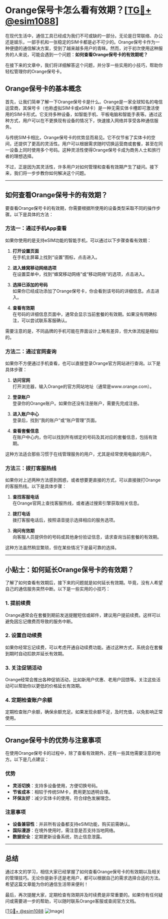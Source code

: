 # Orange保号卡怎么看有效期？[[TG💪+ @esim1088](https://t.me/s/esim1088)]

在现代生活中，通信工具已经成为我们不可或缺的一部分。无论是日常联络、办公还是娱乐，一部手机和一张稳定的SIM卡都是必不可少的。Orange保号卡作为一种便捷的通信解决方案，受到了越来越多用户的青睐。然而，对于初次使用这种服务的人来说，可能会遇到一个问题：**如何查看Orange保号卡的有效期呢？**

在接下来的文章中，我们将详细解答这个问题，并分享一些实用的小技巧，帮助你轻松管理你的Orange保号卡。

## Orange保号卡的基本概念

首先，让我们简单了解一下Orange保号卡是什么。Orange是一家全球知名的电信运营商，其保号卡（也称虚拟SIM卡或eSIM卡）是一种无需实体卡槽即可激活使用的SIM卡形式。它支持多种设备，如智能手机、平板电脑和智能手表等。通过这种方式，用户可以在不更换现有设备的情况下，快速接入网络并享受各种通信服务。

与传统SIM卡相比，Orange保号卡的优势显而易见。它不仅节省了实体卡的空间，还提供了更高的灵活性。用户可以根据需求随时切换运营商或套餐，甚至在同一设备上同时使用多个号码。这种灵活性使得Orange保号卡成为商务人士和旅行者的理想选择。

不过，正是因为其灵活性，许多用户对如何管理和查看有效期产生了疑问。接下来，我们将一步步教你如何解决这个问题。

---

## 如何查看Orange保号卡的有效期？

要查看Orange保号卡的有效期，你需要根据所使用的设备类型采取不同的操作步骤。以下是具体的方法：

### 方法一：通过手机App查看

如果你使用的是支持eSIM功能的智能手机，可以通过以下步骤查看有效期：

1. **打开设置页面**  
   在手机主屏幕上找到“设置”图标，点击进入。

2. **进入蜂窝移动网络选项**  
   在设置菜单中，找到“蜂窝移动网络”或“移动网络”的选项，点击进入。

3. **选择已添加的号码**  
   如果你已经成功添加了Orange保号卡，你会看到该号码的详细信息。点击进入。

4. **查看有效期**  
   在号码的详细信息页面中，通常会显示当前套餐的有效期。如果没有明确标注，可以尝试联系客服确认。

需要注意的是，不同品牌的手机可能在界面设计上略有差异，但大体流程是相似的。

### 方法二：通过官网查询

如果你不方便通过手机查看，也可以直接登录Orange官方网站进行查询。以下是具体步骤：

1. **访问官网**  
   打开浏览器，输入Orange的官方网站地址（通常是www.orange.com）。

2. **登录账户**  
   登录你的Orange账户。如果你还没有注册账户，需要先完成注册。

3. **进入账户中心**  
   登录后，找到“我的账户”或“账户管理”页面。

4. **查看套餐信息**  
   在账户中心内，你可以找到所有绑定的号码及其对应的套餐信息，包括有效期。

这种方法适合那些习惯于在线管理服务的用户，尤其是经常使用电脑的用户。

### 方法三：拨打客服热线

如果你对上述两种方法感到困惑，或者想要更直接的方式，可以直接拨打Orange的客服热线。以下是具体步骤：

1. **查找客服电话**  
   在Orange官网上查找客服热线，或者通过搜索引擎获取相关信息。

2. **拨打电话**  
   拨打客服电话后，按照语音提示选择相应的服务选项。

3. **询问有效期**  
   向客服人员提供你的号码或其他身份验证信息，请求查询当前套餐的有效期。

这种方法虽然稍显繁琐，但在某些情况下是最可靠的选择。

---

## 小贴士：如何延长Orange保号卡的有效期？

了解了如何查看有效期后，接下来的问题就是如何延长有效期。毕竟，没有人希望自己的通信服务突然中断。以下是一些实用的小技巧：

### 1. 提前续费

Orange通常会在套餐到期前发送提醒短信或邮件，建议用户提前续费。这样可以避免因忘记缴费而导致的服务中断。

### 2. 设置自动续费

如果你经常忘记续费，可以考虑开通自动续费功能。通过这种方式，系统会在套餐到期时自动扣款并延长有效期。

### 3. 关注促销活动

Orange经常会推出各种促销活动，比如新用户优惠、老用户回馈等。关注这些活动可以帮助你以更低的价格延长有效期。

### 4. 定期检查账户余额

定期检查账户余额，确保余额充足。如果发现余额不足，及时充值，以免影响正常使用。

---

## Orange保号卡的优势与注意事项

在使用Orange保号卡的过程中，除了查看有效期外，还有一些其他需要注意的地方。以下是几点建议：

### 优势

- **灵活切换**：支持多设备使用，方便切换号码。
- **节省成本**：相较于传统SIM卡，费用更加透明合理。
- **环保友好**：减少实体卡的使用，符合绿色发展理念。

### 注意事项

- **设备兼容性**：并非所有设备都支持eSIM功能，购买前需确认。
- **国际漫游**：在境外使用时，需注意是否支持当地网络。
- **数据安全**：定期更新设备系统，防止信息泄露。

---

## 总结

通过本文的学习，相信大家已经掌握了如何查看Orange保号卡的有效期以及相关的管理技巧。无论你是新手还是老用户，都可以根据自己的需求选择合适的方法。希望这篇文章能为你的通信生活带来便利！

最后，再次提醒大家，定期检查有效期并及时续费是非常重要的。如果你有任何疑问或需要进一步的帮助，可以随时联系Orange客服或查阅官方文档。

[[TG💪+ @esim1088](https://t.me/s/esim1088) ![Image](https://i.postimg.cc/4NQfJmqS/Snipaste-2025-05-13-00-14-12.png)]